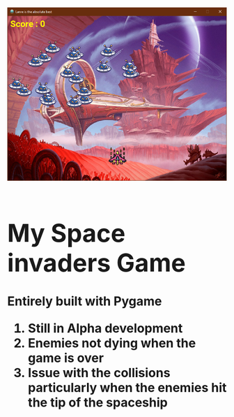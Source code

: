 <h1><img src="game.PNG" alt="game preview"/><h/1>
<h1>My Space invaders Game</h1>
<p>Entirely built with Pygame
  <ol>
    <li>Still in Alpha development</li>
    <li>Enemies not dying when the game is over</li>
    <li>Issue with the collisions particularly when the enemies hit the tip of the spaceship</li>
    </ol>
 </p>
